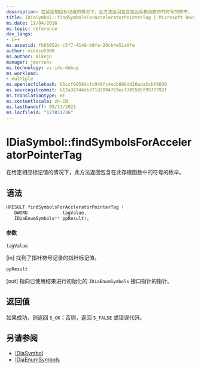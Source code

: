 ```yaml
---
description: 在给定相应标记值的情况下，此方法返回包含在此存根函数中的符号的枚举。
title: IDiaSymbol::findSymbolsForAcceleratorPointerTag | Microsoft Docs
ms.date: 11/04/2016
ms.topic: reference
dev_langs:
- C++
ms.assetid: fb66852c-c5f7-4140-b9fe-20cb4e51a9fe
author: mikejo5000
ms.author: mikejo
manager: jmartens
ms.technology: vs-ide-debug
ms.workload:
- multiple
ms.openlocfilehash: b5ccf90584cfc948fc4ecb886dd20ada5cbf6036
ms.sourcegitcommit: b12a38744db371d2894769ecf305585f9577792f
ms.translationtype: HT
ms.contentlocale: zh-CN
ms.lasthandoff: 09/13/2021
ms.locfileid: "127831736"
---
```

# <a name="idiasymbolfindsymbolsforacceleratorpointertag"></a>IDiaSymbol::findSymbolsForAcceleratorPointerTag

在给定相应标记值的情况下，此方法返回包含在此存根函数中的符号的枚举。

## <a name="syntax"></a>语法

```C++
HRESULT findSymbolsForAccleratorPointerTag (
   DWORD             tagValue,
   IDiaEnumSymbols** ppResult);
```

#### <a name="parameters"></a>参数
 `tagValue`

[in] 找到了指针符号记录的指针标记值。

 `ppResult`

[out] 指向已使用结果进行初始化的 `IDiaEnumSymbols` 接口指针的指针。

## <a name="return-value"></a>返回值
 如果成功，则返回 `S_OK`；否则，返回 `S_FALSE` 或错误代码。

## <a name="see-also"></a>另请参阅
- [IDiaSymbol](../../debugger/debug-interface-access/idiasymbol.md)
- [IDiaEnumSymbols](../../debugger/debug-interface-access/idiaenumsymbols.md)
